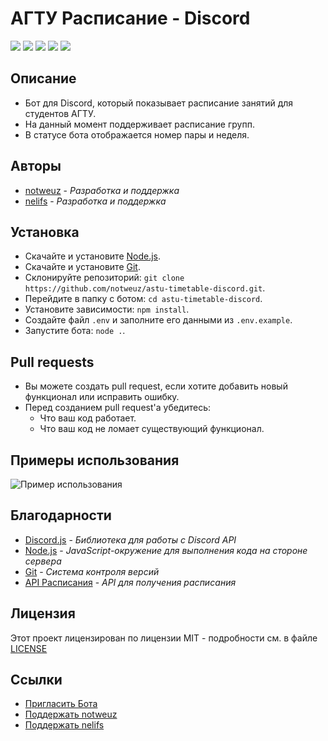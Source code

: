 # АГТУ Расписание - Discord
![](https://img.shields.io/github/issues/notweuz/astu-timetable-discord) ![](https://img.shields.io/github/forks/notweuz/astu-timetable-discord) ![](https://img.shields.io/github/stars/notweuz/astu-timetable-discord) ![](https://img.shields.io/github/license/notweuz/astu-timetable-discord) ![](https://img.shields.io/github/contributors/notweuz/astu-timetable-discord)

## Описание
* Бот для Discord, который показывает расписание занятий для студентов АГТУ.
* На данный момент поддерживает расписание групп.
* В статусе бота отображается номер пары и неделя.

## Авторы
* [notweuz](https://github.com/notweuz) - *Разработка и поддержка*
* [nelifs](https://github.com/nelifs) - *Разработка и поддержка*

## Установка
* Скачайте и установите [Node.js](https://nodejs.org/en/download/).
* Скачайте и установите [Git](https://git-scm.com/downloads).
* Склонируйте репозиторий: `git clone https://github.com/notweuz/astu-timetable-discord.git`.
* Перейдите в папку с ботом: `cd astu-timetable-discord`.
* Установите зависимости: `npm install`.
* Создайте файл `.env` и заполните его данными из `.env.example`.
* Запустите бота: `node .`.

## Pull requests
* Вы можете создать pull request, если хотите добавить новый функционал или исправить ошибку.
* Перед созданием pull request'а убедитесь:
  * Что ваш код работает.
  * Что ваш код не ломает существующий функционал.

## Примеры использования
![Пример использования](https://media.discordapp.net/attachments/968180438503927822/1040947774679683143/image.png?width=476&height=670)

## Благодарности
* [Discord.js](https://discord.js.org/#/) - *Библиотека для работы с Discord API*
* [Node.js](https://nodejs.org/en/) - *JavaScript-окружение для выполнения кода на стороне сервера*
* [Git](https://git-scm.com/) - *Система контроля версий*
* [API Расписания](https://apitable.astu.org/) - *API для получения расписания*

## Лицензия
Этот проект лицензирован по лицензии MIT - подробности см. в файле [LICENSE](LICENSE)

## Ссылки
* [Пригласить Бота](https://canary.discord.com/api/oauth2/authorize?client_id=1040708667416248320&permissions=137439333440&scope=applications.commands%20bot)
* [Поддержать notweuz](https://qiwi.com/n/W33UZ)
* [Поддержать nelifs](https://qiwi.com/n/NELIFS)
